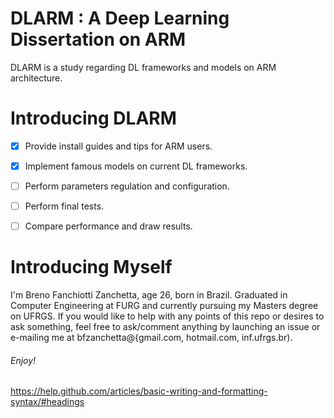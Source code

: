 # DLARM : A Deep Learning Dissertation on ARM #

DLARM is a study regarding DL frameworks and models on ARM architecture.

# Introducing DLARM #

- [x] Provide install guides and tips for ARM users. 
- [x] Implement famous models on current DL frameworks.
- [ ] Perform parameters regulation and configuration.
- [ ] Perform final tests.
- [ ] Compare performance and draw results.


# Introducing Myself #

I'm Breno Fanchiotti Zanchetta, age 26, born in Brazil.
Graduated in Computer Engineering at FURG and currently pursuing my Masters degree on UFRGS.
If you would like to help with any points of this repo or desires to ask something, feel free to ask/comment anything by launching an issue or e-mailing me at bfzanchetta@{gmail.com, hotmail.com, inf.ufrgs.br).

###### Enjoy! ######
https://help.github.com/articles/basic-writing-and-formatting-syntax/#headings
